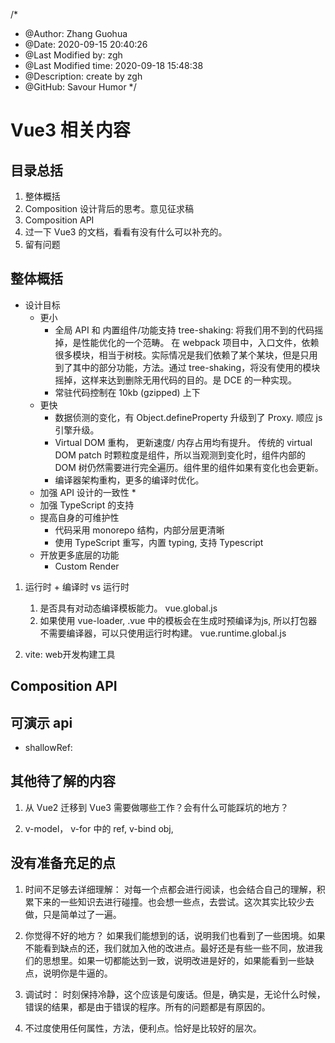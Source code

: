 /*
* @Author: Zhang Guohua
* @Date:   2020-09-15 20:40:26
* @Last Modified by:   zgh
* @Last Modified time: 2020-09-18 15:48:38
* @Description: create by zgh
* @GitHub: Savour Humor
*/

# Vue3 相关内容

## 目录总括

1. 整体概括
2. Composition 设计背后的思考。意见征求稿
3. Composition API
4. 过一下 Vue3 的文档，看看有没有什么可以补充的。
5. 留有问题

## 整体概括

- 设计目标
    + 更小 
        * 全局 API 和 内置组件/功能支持 tree-shaking: 将我们用不到的代码摇掉，是性能优化的一个范畴。 在 webpack 项目中，入口文件，依赖很多模块，相当于树枝。实际情况是我们依赖了某个某块，但是只用到了其中的部分功能，方法。通过 tree-shaking，将没有使用的模块摇掉，这样来达到删除无用代码的目的。是 DCE 的一种实现。
        * 常驻代码控制在 10kb (gzipped) 上下
    + 更快
        * 数据侦测的变化，有 Object.defineProperty 升级到了 Proxy. 顺应 js 引擎升级。
        * Virtual DOM 重构， 更新速度/ 内存占用均有提升。  传统的 virtual DOM patch 时颗粒度是组件，所以当观测到变化时，组件内部的 DOM 树仍然需要进行完全遍历。组件里的组件如果有变化也会更新。
        * 编译器架构重构，更多的编译时优化。 
    + 加强 API 设计的一致性
        * 
    + 加强 TypeScript 的支持
    + 提高自身的可维护性
        * 代码采用 monorepo 结构，内部分层更清晰
        * 使用 TypeScript 重写，内置 typing, 支持 Typescript
    + 开放更多底层的功能
        * Custom Render


1. 运行时 + 编译时 vs 运行时
    1. 是否具有对动态编译模板能力。 vue.global.js
    2. 如果使用 vue-loader, .vue 中的模板会在生成时预编译为js, 所以打包器不需要编译器，可以只使用运行时构建。 vue.runtime.global.js

2. vite:  web开发构建工具


## Composition API 


## 可演示 api

- shallowRef: 


## 其他待了解的内容

1. 从 Vue2 迁移到 Vue3 需要做哪些工作？会有什么可能踩坑的地方？

2. v-model， v-for 中的 ref, v-bind obj, 


## 没有准备充足的点

1. 时间不足够去详细理解： 对每一个点都会进行阅读，也会结合自己的理解，积累下来的一些知识去进行碰撞。也会想一些点，去尝试。这次其实比较少去做，只是简单过了一遍。

2. 你觉得不好的地方？ 如果我们能想到的话，说明我们也看到了一些困境。如果不能看到缺点的还，我们就加入他的改进点。最好还是有些一些不同，放进我们的思想里。如果一切都能达到一致，说明改进是好的，如果能看到一些缺点，说明你是牛逼的。

3. 调试时： 时刻保持冷静，这个应该是句废话。但是，确实是，无论什么时候，错误的结果，都是由于错误的程序。所有的问题都是有原因的。

4. 不过度使用任何属性，方法，便利点。恰好是比较好的层次。